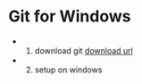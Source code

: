 # Git for Windows

+ 1. download git
[download url](https://git-scm.com/download/win)

+ 2. setup on windows
